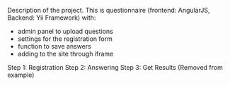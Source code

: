 Description of the project. This is questionnaire (frontend: AngularJS, Backend: Yii Framework) with:
- admin panel to upload questions
- settings for the registration form  
- function to save answers
- adding to the site through iframe

Step 1: Registration
Step 2: Answering
Step 3: Get Results (Removed from example)
